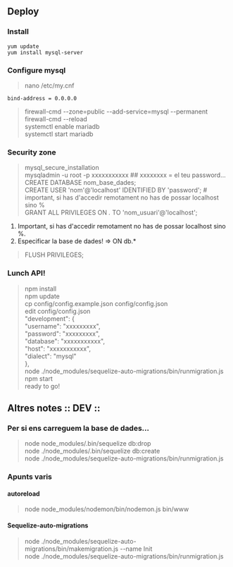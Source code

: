 ## Deploy
### Install
    yum update
    yum install mysql-server
### Configure mysql
> nano /etc/my.cnf

    bind-address = 0.0.0.0

> firewall-cmd --zone=public --add-service=mysql --permanent  
> firewall-cmd --reload  
> systemctl enable mariadb  
> systemctl start mariadb  
### Security zone
> mysql_secure_installation  
> mysqladmin -u root -p xxxxxxxxxxx    ## xxxxxxxx = el teu password...  
> CREATE DATABASE nom_base_dades;  
> CREATE USER 'nom'@'localhost' IDENTIFIED BY 'password';   # important, si has d'accedir remotament no has de possar localhost sino %  
> GRANT ALL PRIVILEGES ON *.* TO 'nom_usuari'@'localhost';   
1. Important, si has d'accedir remotament no has de possar localhost sino %.  
2. Especificar la base de dades! => ON db.*  
> FLUSH PRIVILEGES;  
### Lunch API!
> npm install  
> npm update  
> cp config/config.example.json config/config.json  
> edit config/config.json  
  "development": {  
    "username": "xxxxxxxxx",  
    "password": "xxxxxxxxx",   
    "database": "xxxxxxxxxxx",  
    "host": "xxxxxxxxxxx",  
    "dialect": "mysql"  
  },  
> node ./node_modules/sequelize-auto-migrations/bin/runmigration.js  
> npm start  
> ready to go!  







## Altres notes :: DEV ::
### Per si ens carreguem la base de dades...
> node node_modules/.bin/sequelize db:drop  
> node ./node_modules/.bin/sequelize db:create  
> node ./node_modules/sequelize-auto-migrations/bin/runmigration.js  
### Apunts varis
#### autoreload
> node node_modules/nodemon/bin/nodemon.js bin/www  
#### Sequelize-auto-migrations
> node ./node_modules/sequelize-auto-migrations/bin/makemigration.js --name Init  
> node ./node_modules/sequelize-auto-migrations/bin/runmigration.js  